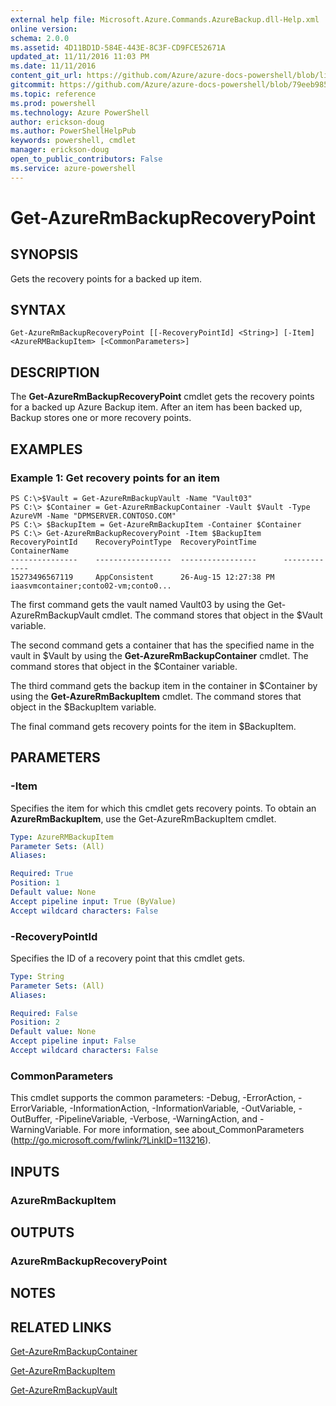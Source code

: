 ```yaml
---
external help file: Microsoft.Azure.Commands.AzureBackup.dll-Help.xml
online version: 
schema: 2.0.0
ms.assetid: 4D11BD1D-584E-443E-8C3F-CD9FCE52671A
updated_at: 11/11/2016 11:03 PM
ms.date: 11/11/2016
content_git_url: https://github.com/Azure/azure-docs-powershell/blob/live/azureps-cmdlets-docs/ResourceManager/AzureRM.Backup/v2.1.0/Get-AzureRmBackupRecoveryPoint.md
gitcommit: https://github.com/Azure/azure-docs-powershell/blob/79eeb985ea480979357fb4695832a0c3d29a48bf/azureps-cmdlets-docs/ResourceManager/AzureRM.Backup/v2.1.0/Get-AzureRmBackupRecoveryPoint.md
ms.topic: reference
ms.prod: powershell
ms.technology: Azure PowerShell
author: erickson-doug
ms.author: PowerShellHelpPub
keywords: powershell, cmdlet
manager: erickson-doug
open_to_public_contributors: False
ms.service: azure-powershell
---
```


# Get-AzureRmBackupRecoveryPoint

## SYNOPSIS
Gets the recovery points for a backed up item.

## SYNTAX

```
Get-AzureRmBackupRecoveryPoint [[-RecoveryPointId] <String>] [-Item] <AzureRMBackupItem> [<CommonParameters>]
```

## DESCRIPTION
The **Get-AzureRmBackupRecoveryPoint** cmdlet gets the recovery points for a backed up Azure Backup item.
After an item has been backed up, Backup stores one or more recovery points.

## EXAMPLES

### Example 1: Get recovery points for an item
```
PS C:\>$Vault = Get-AzureRmBackupVault -Name "Vault03"
PS C:\> $Container = Get-AzureRmBackupContainer -Vault $Vault -Type AzureVM -Name "DPMSERVER.CONTOSO.COM"
PS C:\> $BackupItem = Get-AzureRmBackupItem -Container $Container
PS C:\> Get-AzureRmBackupRecoveryPoint -Item $BackupItem
RecoveryPointId    RecoveryPointType  RecoveryPointTime      ContainerName
---------------    -----------------  -----------------      -------------
15273496567119     AppConsistent      26-Aug-15 12:27:38 PM  iaasvmcontainer;conto02-vm;conto0...
```

The first command gets the vault named Vault03 by using the Get-AzureRmBackupVault cmdlet.
The command stores that object in the $Vault variable.

The second command gets a container that has the specified name in the vault in $Vault by using the **Get-AzureRmBackupContainer** cmdlet.
The command stores that object in the $Container variable.

The third command gets the backup item in the container in $Container by using the **Get-AzureRmBackupItem** cmdlet.
The command stores that object in the $BackupItem variable.

The final command gets recovery points for the item in $BackupItem.

## PARAMETERS

### -Item
Specifies the item for which this cmdlet gets recovery points.
To obtain an **AzureRmBackupItem**, use the Get-AzureRmBackupItem cmdlet.

```yaml
Type: AzureRMBackupItem
Parameter Sets: (All)
Aliases: 

Required: True
Position: 1
Default value: None
Accept pipeline input: True (ByValue)
Accept wildcard characters: False
```

### -RecoveryPointId
Specifies the ID of a recovery point that this cmdlet gets.

```yaml
Type: String
Parameter Sets: (All)
Aliases: 

Required: False
Position: 2
Default value: None
Accept pipeline input: False
Accept wildcard characters: False
```

### CommonParameters
This cmdlet supports the common parameters: -Debug, -ErrorAction, -ErrorVariable, -InformationAction, -InformationVariable, -OutVariable, -OutBuffer, -PipelineVariable, -Verbose, -WarningAction, and -WarningVariable. For more information, see about_CommonParameters (http://go.microsoft.com/fwlink/?LinkID=113216).

## INPUTS

### AzureRmBackupItem

## OUTPUTS

### AzureRmBackupRecoveryPoint

## NOTES

## RELATED LINKS

[Get-AzureRmBackupContainer](xref:ResourceManager/AzureRM.Backup/v2.1.0/Get-AzureRmBackupContainer.md)

[Get-AzureRmBackupItem](xref:ResourceManager/AzureRM.Backup/v2.1.0/Get-AzureRmBackupItem.md)

[Get-AzureRmBackupVault](xref:ResourceManager/AzureRM.Backup/v2.1.0/Get-AzureRmBackupVault.md)



